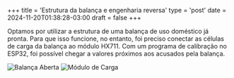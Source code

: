 +++
title = 'Estrutura da balança e engenharia reversa'
type = 'post'
date = 2024-11-20T01:38:28-03:00
draft = false
+++

Optamos por utilizar a estrutura de uma balança de uso doméstico já pronta.
Para que isso funcione, no entanto, foi preciso conectar as células de carga da balança ao módulo HX711.
Com um programa de calibração no ESP32, foi possível chegar a valores próximos aos acusados pela balança.

![Balança Aberta](/static/images/balanca-aberta.jpeg)
![Módulo de Carga](/static/images/hx711.jpeg)
